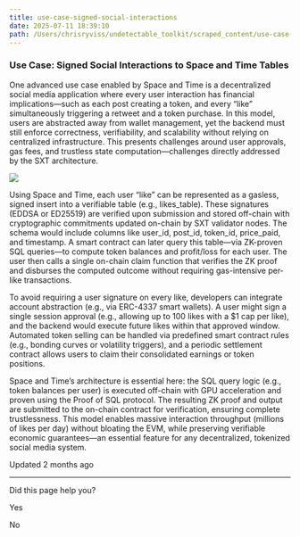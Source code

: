 ```yaml
---
title: use-case-signed-social-interactions
date: 2025-07-11 18:39:10
path: /Users/chrisryviss/undetectable_toolkit/scraped_content/use-case-signed-social-interactions.markdown
---
```


### Use Case: Signed Social Interactions to Space and Time Tables

One advanced use case enabled by Space and Time is a decentralized social media application where every user interaction has financial implications—such as each post creating a token, and every “like” simultaneously triggering a retweet and a token purchase. In this model, users are abstracted away from wallet management, yet the backend must still enforce correctness, verifiability, and scalability without relying on centralized infrastructure. This presents challenges around user approvals, gas fees, and trustless state computation—challenges directly addressed by the SXT architecture.

![](https://files.readme.io/8b2523fb6a422d1a658ca4848521afc2a6710799b2156967bacd2e7324563f0f-image.png)

Using Space and Time, each user “like” can be represented as a gasless, signed insert into a verifiable table (e.g., likes\_table). These signatures (EDDSA or ED25519) are verified upon submission and stored off-chain with cryptographic commitments updated on-chain by SXT validator nodes. The schema would include columns like user\_id, post\_id, token\_id, price\_paid, and timestamp. A smart contract can later query this table—via ZK-proven SQL queries—to compute token balances and profit/loss for each user. The user then calls a single on-chain claim function that verifies the ZK proof and disburses the computed outcome without requiring gas-intensive per-like transactions.

To avoid requiring a user signature on every like, developers can integrate account abstraction (e.g., via ERC-4337 smart wallets). A user might sign a single session approval (e.g., allowing up to 100 likes with a $1 cap per like), and the backend would execute future likes within that approved window. Automated token selling can be handled via predefined smart contract rules (e.g., bonding curves or volatility triggers), and a periodic settlement contract allows users to claim their consolidated earnings or token positions.

Space and Time’s architecture is essential here: the SQL query logic (e.g., token balances per user) is executed off-chain with GPU acceleration and proven using the Proof of SQL protocol. The resulting ZK proof and output are submitted to the on-chain contract for verification, ensuring complete trustlessness. This model enables massive interaction throughput (millions of likes per day) without bloating the EVM, while preserving verifiable economic guarantees—an essential feature for any decentralized, tokenized social media system.

Updated 2 months ago

---

Did this page help you?

Yes

No